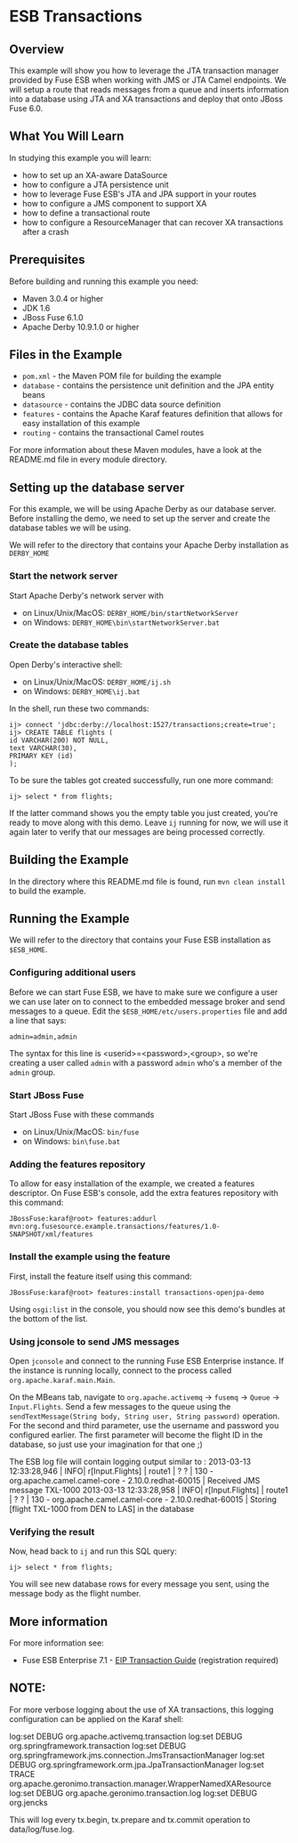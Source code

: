 # ESB Transactions

## Overview
This example will show you how to leverage the JTA transaction manager provided by Fuse ESB when working with JMS
or JTA Camel endpoints.  We will setup a route that reads messages from a queue and inserts information into a database
using JTA and XA transactions and deploy that onto JBoss Fuse 6.0.

## What You Will Learn
In studying this example you will learn:
- how to set up an XA-aware DataSource
- how to configure a JTA persistence unit
- how to leverage Fuse ESB's JTA and JPA support in your routes
- how to configure a JMS component to support XA
- how to define a transactional route
- how to configure a ResourceManager that can recover XA transactions after a crash


## Prerequisites
Before building and running this example you need:

* Maven 3.0.4 or higher
* JDK 1.6
* JBoss Fuse 6.1.0
* Apache Derby 10.9.1.0 or higher

## Files in the Example
* `pom.xml` - the Maven POM file for building the example
* `database` - contains the persistence unit definition and the JPA entity beans
* `datasource` - contains the JDBC data source definition
* `features` - contains the Apache Karaf features definition that allows for easy installation of this example
* `routing` - contains the transactional Camel routes

For more information about these Maven modules, have a look at the README.md file in every module directory.

## Setting up the database server
For this example, we will be using Apache Derby as our database server.  Before installing the demo, we need to set up
the server and create the database tables we will be using.

We will refer to the directory that contains your Apache Derby installation as `DERBY_HOME`

### Start the network server
Start Apache Derby's network server with

* on Linux/Unix/MacOS: `DERBY_HOME/bin/startNetworkServer`
* on Windows: `DERBY_HOME\bin\startNetworkServer.bat`

### Create the database tables
Open Derby's interactive shell:

* on Linux/Unix/MacOS: `DERBY_HOME/ij.sh`
* on Windows: `DERBY_HOME\ij.bat`

In the shell, run these two commands:

    ij> connect 'jdbc:derby://localhost:1527/transactions;create=true';
    ij> CREATE TABLE flights (
    id VARCHAR(200) NOT NULL,
    text VARCHAR(30),
    PRIMARY KEY (id)
    );

To be sure the tables got created successfully, run one more command:

    ij> select * from flights;

If the latter command shows you the empty table you just created, you're ready to move along with this demo.  Leave `ij`
running for now, we will use it again later to verify that our messages are being processed correctly.

## Building the Example
In the directory where this README.md file is found, run `mvn clean install` to build the example.

## Running the Example
We will refer to the directory that contains your Fuse ESB installation as `$ESB_HOME`.

### Configuring additional users
Before we can start Fuse ESB, we have to make sure we configure a user we can use later on to connect to the embedded
message broker and send messages to a queue.  Edit the `$ESB_HOME/etc/users.properties` file and add a line that says:

    admin=admin,admin

The syntax for this line is &lt;userid&gt;=&lt;password&gt;,&lt;group&gt;, so we're creating a user called `admin` with a password `admin`
who's a member of the `admin` group.

### Start JBoss Fuse
Start JBoss Fuse with these commands

* on Linux/Unix/MacOS: `bin/fuse`
* on Windows: `bin\fuse.bat`

### Adding the features repository
To allow for easy installation of the example, we created a features descriptor.  On Fuse ESB's console, add the
extra features repository with this command:

    JBossFuse:karaf@root> features:addurl mvn:org.fusesource.example.transactions/features/1.0-SNAPSHOT/xml/features

### Install the example using the feature
First, install the feature itself using this command:

    JBossFuse:karaf@root> features:install transactions-openjpa-demo

Using `osgi:list` in the console, you should now see this demo's bundles at the bottom of the list.


### Using jconsole to send JMS messages
Open `jconsole` and connect to the running Fuse ESB Enterprise instance.  If the instance is running locally, connect to
the process called `org.apache.karaf.main.Main`.

On the MBeans tab, navigate to `org.apache.activemq` &rarr; `fusemq` &rarr; `Queue` &rarr; `Input.Flights`.  Send a few
messages to the queue using the `sendTextMessage(String body, String user, String password)` operation.  For the second
and third parameter, use the username and password you configured earlier.  The first parameter will become the flight ID
in the database, so just use your imagination for that one ;)

The ESB log file will contain logging output similar to :
2013-03-13 12:33:28,946 | INFO| r[Input.Flights] | route1 | ? ? | 130 - org.apache.camel.camel-core - 2.10.0.redhat-60015 | Received JMS message TXL-1000
2013-03-13 12:33:28,958 | INFO| r[Input.Flights] | route1 | ? ? | 130 - org.apache.camel.camel-core - 2.10.0.redhat-60015 | Storing [flight TXL-1000 from DEN to LAS] in the database


### Verifying the result
Now, head back to `ij` and run this SQL query:

    ij> select * from flights;

You will see new database rows for every message you sent, using the message body as the flight number.

## More information
For more information see:

* Fuse ESB Enterprise 7.1 - [EIP Transaction Guide](http://fusesource.com/docs/esbent/7.1/camel_tx/front.htm) (registration required)



## NOTE: 
For more verbose logging about the use of XA transactions, this logging 
configuration can be applied on the Karaf shell:

log:set DEBUG org.apache.activemq.transaction
log:set DEBUG org.springframework.transaction
log:set DEBUG org.springframework.jms.connection.JmsTransactionManager
log:set DEBUG org.springframework.orm.jpa.JpaTransactionManager
log:set TRACE org.apache.geronimo.transaction.manager.WrapperNamedXAResource
log:set DEBUG org.apache.geronimo.transaction.log
log:set DEBUG org.jencks

This will log every tx.begin, tx.prepare and tx.commit operation to data/log/fuse.log.

